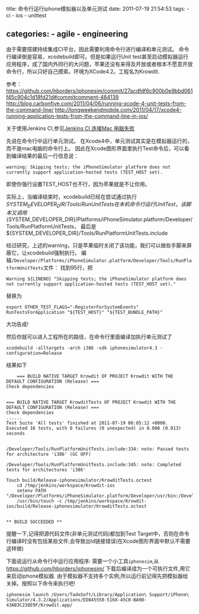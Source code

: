 title: 命令行运行iphone模拟器以及单元测试
date: 2011-07-19 21:54:53
tags:
	- ci
	- ios
	- unittest

categories:
    - agile
    - engineering
---

由于需要搭建持续集成CI平台，因此需要利用命令行进行编译和单元测试。
命令行编译倒是容易，xcodebuild即可。但是如果运行Unit test甚至启动模拟器运行应用程序，成了国内外同行的大问题，苹果还没有来得及开放或者根本不愿意开放命令行，所以只好自己摸索。环境为XCode4.2。工程名为Krowdit.

参考：
<https://github.com/hborders/iphonesim/commit/27acdfdf6c900b0e9bbd061f45c904c1d18fd21d#commitcomment-484139>
<http://blog.carbonfive.com/2011/04/06/running-xcode-4-unit-tests-from-the-command-line/>
<http://longweekendmobile.com/2011/04/17/xcode4-running-application-tests-from-the-command-line-in-ios/>

关于使用Jenkins CI,参见[Jenkins CI 连接Mac 电脑失败](http://www.jackyshen.com/2011-07-20-fail-to-connect-Jenkins-to-Mac)

<!--more-->

先说在命令行中运行单元测试。
在Xcode4中，单元测试其实是在模拟器运行的，而不是mac电脑的命令行上。
因此在Xcode图形界面里执行Test命令后，可以看到编译结果的最后一行信息说：

	warning: Skipping tests; the iPhoneSimulator platform does not currently support application-hosted tests (TEST_HOST set).

即使你强行设置TEST_HOST也不行，因为苹果就是不让你用。

实际上，当编译结束时，xcodebuild已经在尝试通过执行${SYSTEM_DEVELOPER_DIR}/Tools/RunUnitTests 在本机命令行运行Unit Test， 该脚本又调用${SYSTEM_DEVELOPER_DIR}/Platforms/iPhoneSimulator.platform/Developer/Tools/RunPlatformUnitTests， 最后是${SYSTEM_DEVELOPER_DIR}/Tools/RunPlatformUnitTests.include

经过研究，上述的warning，只是苹果临时关闭了该功能，我们可以做些手脚来屏蔽它，让xcodebuild强制执行。
编辑`/Developer/Platforms/iPhoneSimulator.platform/Developer/Tools/RunPlatformUnitTests`文件：
找到95行，把

`Warning ${LINENO} "Skipping tests; the iPhoneSimulator platform does not currently support application-hosted tests (TEST_HOST set)."`


替换为

`export OTHER_TEST_FLAGS="-RegisterForSystemEvents"
RunTestsForApplication "${TEST_HOST}" "${TEST_BUNDLE_PATH}"`

大功告成!

然后你就可以进入工程所在的路径，在命令行里面编译加执行单元测试了

```
xcodebuild -alltargets -arch i386 -sdk iphonesimulator4.3 -configuration=Release
```

结果如下

```
	=== BUILD NATIVE TARGET Krowdit OF PROJECT Krowdit WITH THE DEFAULT CONFIGURATION (Release) ===
Check dependencies


=== BUILD NATIVE TARGET KrowditTests OF PROJECT Krowdit WITH THE DEFAULT CONFIGURATION (Release) ===
Check dependencies
......
Test Suite 'All tests' finished at 2011-07-19 06:05:12 +0000.
Executed 16 tests, with 0 failures (0 unexpected) in 0.008 (0.013) seconds


/Developer/Tools/RunPlatformUnitTests.include:334: note: Passed tests for architecture 'i386' (GC OFF)

/Developer/Tools/RunPlatformUnitTests.include:345: note: Completed tests for architectures 'i386'

Touch build/Release-iphonesimulator/KrowditTests.octest
    cd /tmp/jenkins/workspace/Krowdit-ios
    setenv PATH "/Developer/Platforms/iPhoneSimulator.platform/Developer/usr/bin:/Developer/usr/bin:/usr/bin:/bin:/usr/sbin:/sbin"
    /usr/bin/touch -c /tmp/jenkins/workspace/Krowdit-ios/build/Release-iphonesimulator/KrowditTests.octest


** BUILD SUCCEEDED **
```

提醒一下,记得把源代码文件(非单元测试代码)都加到Test Target中，否则在命令行编译时没有包括某些文件,会导致出ld链接错误(在Xcode图形界面中默认不需要这样做)

下面说运行从命令行中运行应用程序:
需要一个小工具`iphonesim`,从 <https://github.com/hborders/iphonesim/> 下载后编译成为一个可执行文件,用它来启动iphone模拟器.
由于模拟器不支持多个实例,所以运行前记得先把模拟器给关掉。按照以下命令来执行吧!
	
	iphonesim launch /Users/TadoSoft/Library/Application\ Support/iPhone\ Simulator/4.3.2/Applications/ED845558-5168-45C0-BA98-43AB3C238E9F/Krowdit.app/
